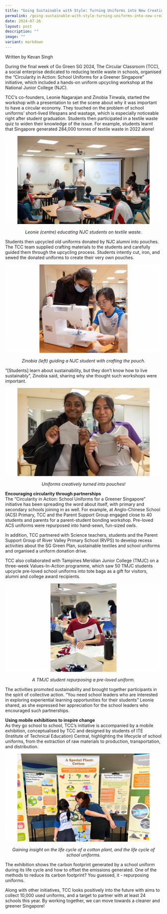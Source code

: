 ```yaml
---
title: "Going Sustainable with Style: Turning Uniforms into New Creations"
permalink: /going-sustainable-with-style-turning-uniforms-into-new-creations/
date: 2024-07-26
layout: post
description: ""
image: ""
variant: markdown
---
```

Written by Kevan Singh

During the final week of Go Green SG 2024, The Circular Classroom (TCC), a social enterprise dedicated to reducing textile waste in schools, organised the “Circularity in Action: School Uniforms for a Greener Singapore” initiative, which included a hands-on uniform upcycling workshop at the National Junior College (NJC).

TCC’s co-founders, Leonie Nagarajan and Zinobia Tinwala, started the workshop with a presentation to set the scene about why it was important to have a circular economy. They touched on the problem of school uniforms’ short-lived lifespans and wastage, which is especially noticeable right after student graduation. Students then participated in a textile waste quiz to widen their knowledge of the issue. For example, students learnt that Singapore generated 284,000 tonnes of textile waste in 2022 alone!

![Leonie teaching the class about waste](/images/Blog/TCC%20x%20NJC/30.png)
<div style="text-align:center"><i>Leonie (centre) educating NJC students on textile waste.</i></div>

Students then upcycled old uniforms donated by NJC alumni into pouches. The TCC team supplied crafting materials to the students and carefully guided them through the upcycling process. Students intently cut, iron, and sewed the donated uniforms to create their very own pouches. 

![Zinobia (left) guiding a NJC student with crafting the pouch.](/images/Blog/TCC%20x%20NJC/31.png)
<div style="text-align:center"><i>Zinobia (left) guiding a NJC student with crafting the pouch.</i></div>

“[Students] learn about sustainability, but they don’t know how to live sustainably”, Zinobia said, sharing why she thought such workshops were important. 

![Uniforms creatively turned into pouches!](/images/Blog/TCC%20x%20NJC/33.png)
<div style="text-align:center"><i>Uniforms creatively turned into pouches!</i></div>

**Encouraging circularity through partnerships**<br>
The “Circularity in Action: School Uniforms for a Greener Singapore” initiative has been spreading the word about itself, with primary and secondary schools joining in as well. For example, at Anglo-Chinese School (ACS) Primary, TCC and the Parent Support Group engaged close to 40 students and parents for a parent-student bonding workshop. Pre-loved ACS uniforms were repurposed into hand-sewn, fun-sized owls. 

In addition, TCC partnered with Science teachers, students and the Parent Support Group of River Valley Primary School (RVPS) to develop recess activities about the SG Green Plan, sustainable textiles and school uniforms and organised a uniform donation drive. 

TCC also collaborated with Tampines Meridian Junior College (TMJC) on a three-week Values-In-Action programme, which saw 50 TMJC students upcycle pre-loved school uniforms into tote bags as a gift for visitors, alumni and college award recipients.

![A TMJC student repurposing a pre-loved uniform](/images/Blog/TCC%20x%20NJC/32.png)
<div style="text-align:center"><i>A TMJC student repurposing a pre-loved uniform.</i></div>

The activities promoted sustainability and brought together participants in the spirit of collective action. “You need school leaders who are interested in exploring experiential learning opportunities for their students” Leonie shared, as she expressed her appreciation for the school leaders who encouraged such partnerships. 


**Using mobile exhibitions to inspire change**<br>
As they go school to school, TCC’s initiative is accompanied by a mobile exhibition, conceptualised by TCC and designed by students of ITE (Institute of Technical Education) Central, highlighting the lifecycle of school uniforms, from the extraction of raw materials to production, transportation, and distribution.

![Gaining insight on the life cycle of a cotton plant, and the life cycle of school uniforms.](/images/Blog/TCC%20x%20NJC/34.png)
<div style="text-align:center"><i>Gaining insight on the life cycle of a cotton plant, and the life cycle of school uniforms.</i></div>

The exhibition shows the carbon footprint generated by a school uniform during its life cycle and how to offset the emissions generated. One of the methods to reduce its carbon footprint? You guessed, it - repurposing uniforms. 

Along with other initiatives, TCC looks positively into the future with aims to collect 10,000 used uniforms, and a target to partner with at least 24 schools this year. By working together, we can move towards a cleaner and greener Singapore!